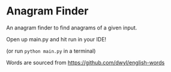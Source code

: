 # Anagram Finder
An anagram finder to find anagrams of a given input.

Open up main.py and hit run in your IDE!

(or run ```python main.py``` in a terminal)

Words are sourced from https://github.com/dwyl/english-words
